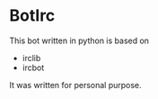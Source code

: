 BotIrc
======

This bot written in python is based on

* irclib
* ircbot

It was written for personal purpose.
